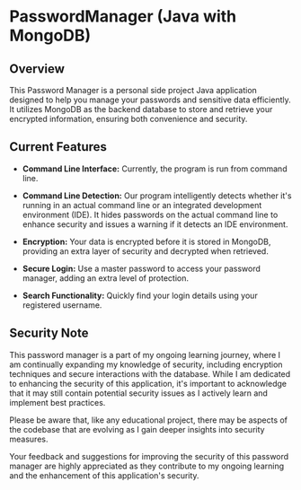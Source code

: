 # PasswordManager (Java with MongoDB)

## Overview
This Password Manager is a personal side project Java application designed to help you manage your passwords and sensitive data efficiently. 
It utilizes MongoDB as the backend database to store and retrieve your encrypted information, ensuring both convenience and security.

## Current Features
- **Command Line Interface:** Currently, the program is run from command line.

- **Command Line Detection:** Our program intelligently detects whether it's running in an actual command line or an integrated development environment (IDE). It hides passwords on the actual command line to enhance security and issues a warning if it detects an IDE environment.

- **Encryption:** Your data is encrypted before it is stored in MongoDB, providing an extra layer of security and decrypted when retrieved.

- **Secure Login:** Use a master password to access your password manager, adding an extra level of protection.

- **Search Functionality:** Quickly find your login details using your registered username.

## Security Note

This password manager is a part of my ongoing learning journey, where I am continually expanding my knowledge of security, including encryption techniques and secure interactions with the database. While I am dedicated to enhancing the security of this application, it's important to acknowledge that it may still contain potential security issues as I actively learn and implement best practices.

Please be aware that, like any educational project, there may be aspects of the codebase that are evolving as I gain deeper insights into security measures.

Your feedback and suggestions for improving the security of this password manager are highly appreciated as they contribute to my ongoing learning and the enhancement of this application's security.


